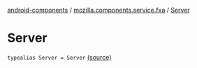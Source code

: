 [android-components](../index.md) / [mozilla.components.service.fxa](index.md) / [Server](./-server.md)

# Server

`typealias Server = Server` [(source)](https://github.com/mozilla-mobile/android-components/blob/master/components/service/firefox-accounts/src/main/java/mozilla/components/service/fxa/Config.kt#L13)